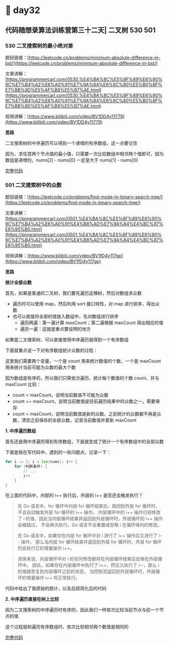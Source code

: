 # 🥵 day32

## 代码随想录算法训练营第三十二天| 二叉树 530 501

### 530 二叉搜索树的最小绝对差

题目链接：[https://leetcode.cn/problems/minimum-absolute-difference-in-bst/](https://leetcode.cn/problems/minimum-absolute-difference-in-bst/)

文章讲解：[https://programmercarl.com/0530.%E4%BA%8C%E5%8F%89%E6%90%9C%E7%B4%A2%E6%A0%91%E7%9A%84%E6%9C%80%E5%B0%8F%E7%BB%9D%E5%AF%B9%E5%B7%AE.html](https://programmercarl.com/0530.%E4%BA%8C%E5%8F%89%E6%90%9C%E7%B4%A2%E6%A0%91%E7%9A%84%E6%9C%80%E5%B0%8F%E7%BB%9D%E5%AF%B9%E5%B7%AE.html)

视频讲解：[https://www.bilibili.com/video/BV1DD4y11779](https://www.bilibili.com/video/BV1DD4y11779)

**思路**

二叉搜索树的中序遍历可以得到一个递增的有序数组，这一点要记住

因为，求任意两个节点值的最小值，只需要一次比较数组中相邻两个值即可，因为数组是递增的，nums\[2] - nums\[0] 一定是大于 nums\[1] - nums\[0]

[完整代码](https://github.com/hd2yao/leetcode/tree/master/training/day32/0530\_minimum\_absolute\_difference\_in\_bst.go)

### 501 二叉搜索树中的众数

题目链接：[https://leetcode.cn/problems/find-mode-in-binary-search-tree/](https://leetcode.cn/problems/find-mode-in-binary-search-tree/)

文章讲解：[https://programmercarl.com/0501.%E4%BA%8C%E5%8F%89%E6%90%9C%E7%B4%A2%E6%A0%91%E4%B8%AD%E7%9A%84%E4%BC%97%E6%95%B0.html](https://programmercarl.com/0501.%E4%BA%8C%E5%8F%89%E6%90%9C%E7%B4%A2%E6%A0%91%E4%B8%AD%E7%9A%84%E4%BC%97%E6%95%B0.html)

视频讲解：[https://www.bilibili.com/video/BV1fD4y117gp](https://www.bilibili.com/video/BV1fD4y117gp)

**思路**

**统计全部众数**

首先，如果是普通的二叉树，我们要先遍历这棵树，然后对数组求众数

* 遍历时可以使用 map，然后利用 sort 接口特性，对 map 进行排序，得出众数
* 也可以直接将全部的值放入数组中，先对数组进行排序
  * 遍历两遍：第一遍计算 maxCount；第二遍根据 maxCount 得出相应的值
  * 遍历一遍：这就是重点要说明的地方

如果是二叉搜索树，可以直接使用中序遍历就得到一个有序数组

下面就重点说一下对有序数组统计众数的过程：

这里我们需要两个变量，一个是 count 用来统计数值的个数，一个是 maxCount 用来统计当前可能为众数的最大个数

因为数组是有序的，所以我们只需依次遍历，统计每个数值的个数 count，并与 maxCount 比较：

* count < maxCount，说明当前数值不可能为众数
* count == maxCount，说明当前数值是目前遍历结果中的众数之一，需要保存
* count > maxCount，说明当前数值是新的众数，之前统计的众数都不再是众数，清空之前保存的全部众数，记录当前数值并更新 maxCount

**1. 中序遍历数组**

首先还是用中序遍历得到有序数组，下面就变成了统计一个有序数组中的全部众数

下面是我在写代码中，遇到的一些问题点，记录一下：

```go
for i := 1; i < len(nums); i++ {
    for (判断条件) {
        // ...
        i++
    }
}
```

在上面的代码中，内部的 i++ 执行后，外层的 i++ 是否还会触发执行？

> 在 Go 语言中，for 循环中内层 for 循环结束后，跳回到外层 for 循环时，不会自动触发外层 for 循环的 i++ 操作。 内层循环中的 i++ 操作已经修改了 i 的值，因此当内层循环结束并返回到外层循环时，外层循环的 i++ 操作会被跳过， 不会再次执行。Go 语言不会重置或忽略 i 在循环体内的修改。

> 在 Go 语言中，如果你在内层 for 循环中对 i 进行了 i++ 操作后又进行了 i-- 操作， 那么当内层 for 循环结束并返回到外层 for 循环时，外层 for 循环仍会执行它的增量操作 i++。

> 具体来说，内层循环中对 i 的任何修改都将在内层循环结束后反映在外层循环中。 因此，如果你在内层循环中执行了 i++，然后又执行了 i--，那么 i 的值就恢复到内层循环之前的状态。 当控制流返回到外层循环时，外层循环的增量操作 i++ 将正常执行。

代码中给出了我原始的统计，以及后续简化后的代码

**2. 中序遍历直接在树上比较**

因为二叉搜索树的中序遍历时有序的，因此我们一样依次比较当前节点与前一个节点的值

这个过程就和遍历有序数组时，依次比较相邻两个数值是相同的

[完整代码](https://github.com/hd2yao/leetcode/tree/master/training/day32/0501\_find\_mode\_in\_binary\_search\_tree.go)
